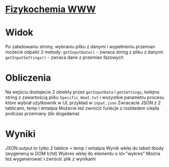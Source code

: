 # [Fizykochemia WWW](https://kamilluc.github.io/fizykochemia/)
# Widok
Po załadowaniu strony, wybraniu pliku z danymi i wypełnieniu przemian możecie odpalić 2 metody:
`getInputData()` - zwraca string z pliku z danymi
`getInputSettings()` - zwraca dane z przemian fazowych

# Obliczenia
Na wejściu dostajecie 2 obiekty przez `getInputData` i `getSettings`, kolejno string z zawartością pliku `Specific_Heat.txt` i wszystkie parametru procesu które wybrał użytkownik w UI, przykład w `input.json`
Zwracacie JSON z 2 tablicami, temp i entalpia
Możecie też zwrócić funkcje z rozkładem ciepła podczas przemiany (do dogadania)

# Wyniki
JSON output to tylko 2 tablice = temp / entalpia
Wynik wklej do tabeli tbody (wygeneruj w DOM tr/td)
Wykres wklej do elementu o id="wykres"
Można też wygenerować i zwrócić plik z wynikami